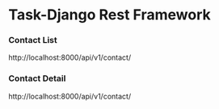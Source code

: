 # Task-Django Rest Framework
### Contact List
http://localhost:8000/api/v1/contact/

### Contact Detail
http://localhost:8000/api/v1/contact/


